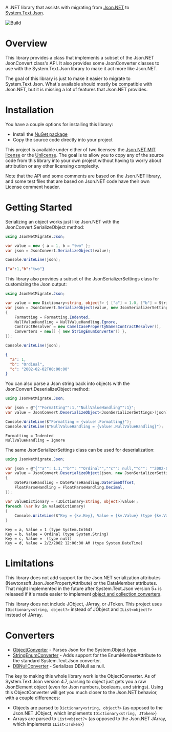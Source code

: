 A .NET library that assists with migrating from [Json.NET](https://github.com/JamesNK/Newtonsoft.Json) to [System.Text.Json](https://docs.microsoft.com/en-us/dotnet/api/system.text.json).

![Build](https://github.com/22222/JsonNetMigrate/workflows/Build/badge.svg)

# Overview
This library provides a class that implements a subset of the Json.NET JsonConvert class's API.  It also provides some JsonConverter classes to use with the System.Text.Json library to make it act more like Json.NET.

The goal of this library is just to make it easier to migrate to System.Text.Json.  What's available should mostly be compatible with Json.NET, but it is missing a lot of features that Json.NET provides.


# Installation
You have a couple options for installing this library:

- Install the [NuGet package](https://www.nuget.org/packages/JsonNetMigrate/)
- Copy the source code directly into your project

This project is available under either of two licenses: the [Json.NET MIT license](LICENSE) or the [Unlicense](UNLICENSE).  The goal is to allow you to copy any of the source code from this library into your own project without having to worry about attribution or any other licensing complexity.

Note that the API and some comments are based on the Json.NET library, and some test files that are based on Json.NET code have their own License comment header.


# Getting Started

Serializing an object works just like Json.NET with the JsonConvert.SerializeObject method:

```c#
using JsonNetMigrate.Json;

var value = new { a = 1, b = "two" };
var json = JsonConvert.SerializeObject(value);

Console.WriteLine(json);
```

```json
{"a":1,"b":"two"}
```

This library also provides a subset of the JsonSerializerSettings class for customizing the Json output:

```c#
using JsonNetMigrate.Json;

var value = new Dictionary<string, object?> { ["a"] = 1.0, ["b"] = StringComparison.Ordinal, ["c"] = new DateTime(2002, 2, 2) };
var json = JsonConvert.SerializeObject(value, new JsonSerializerSettings
{
    Formatting = Formatting.Indented,
    NullValueHandling = NullValueHandling.Ignore,
    ContractResolver = new CamelCasePropertyNamesContractResolver(),
    Converters = new[] { new StringEnumConverter() },
});

Console.WriteLine(json);
```

```json
{
  "a": 1,
  "b": "Ordinal",
  "c": "2002-02-02T00:00:00"
}
```

You can also parse a Json string back into objects with the JsonConvert.DeserializeObject method:

```c#
using JsonNetMigrate.Json;

var json = @"{""Formatting"":1,""NullValueHandling"":1}";
var value = JsonConvert.DeserializeObject<JsonSerializerSettings>(json);

Console.WriteLine($"Formatting = {value!.Formatting}");
Console.WriteLine($"NullValueHandling = {value!.NullValueHandling}");
```

```text
Formatting = Indented
NullValueHandling = Ignore
```

The same JsonSerializerSettings class can be used for deserialization:

```c#
using JsonNetMigrate.Json;

var json = @"{""a"": 1.1,""b"": ""Ordinal"",""c"": null,""d"": ""2002-02-02T00:00:00""}";
var value = JsonConvert.DeserializeObject(json, new JsonSerializerSettings
{
    DateParseHandling = DateParseHandling.DateTimeOffset,
    FloatParseHandling = FloatParseHandling.Decimal,
});

var valueDictionary = (IDictionary<string, object>)value!;
foreach (var kv in valueDictionary)
{
    Console.WriteLine($"Key = {kv.Key}, Value = {kv.Value} (type {kv.Value?.GetType()?.FullName ?? "null"})");
}
```

```text
Key = a, Value = 1 (type System.Int64)
Key = b, Value = Ordinal (type System.String)
Key = c, Value =  (type null)
Key = d, Value = 2/2/2002 12:00:00 AM (type System.DateTime)
```


# Limitations

This library does not add support for the Json.NET serialization attributes (Newtonsoft.Json.JsonPropertyAttribute) or the DataMember attributes.  That might implemented in the future after System.Text.Json version 5+ is released if it's made easier to implement [object and collection converters](https://github.com/dotnet/runtime/issues/1562).

This library does not include JObject, JArray, or JToken.  This project uses `IDictionary<string, object?>` instead of JObject and `IList<object?>` instead of JArray.


# Converters

* [ObjectConverter](JsonNetMigrate/Converters/ObjectConverter.cs) - Parses Json for the System.Object type.
* [StringEnumConverter](JsonNetMigrate/Converters/StringEnumConverter.cs) - Adds support for the EnumMemberAttribute to the standard System.Text.Json converter.
* [DBNullConverter](JsonNetMigrate/Converters/DBNullConverter.cs) - Serializes DBNull as null.

The key to making this whole library work is the ObjectConverter.  As of System.Text.Json version 4.7, parsing to object just gets you a raw JsonElement object (even for Json numbers, booleans, and strings).  Using this ObjectConverter will get you much closer to the Json.NET behavior, with a couple differences:

- Objects are parsed to `Dictionary<string, object?>` (as opposed to the Json.NET JObject, which implements `IDictionary<string, JToken>`)
- Arrays are parsed to `List<object?>` (as opposed to the Json.NET JArray, which implements `IList<JToken>`)
